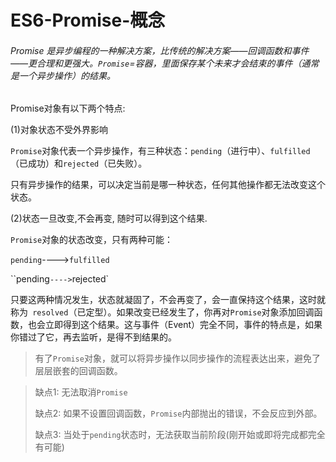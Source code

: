 

# ES6-Promise-概念



###### Promise 是异步编程的一种解决方案，比传统的解决方案——回调函数和事件——更合理和更强大。`Promise`=容器，里面保存某个未来才会结束的事件（通常是一个异步操作）的结果。

Promise对象有以下两个特点:

(1)对象状态不受外界影响

 `Promise`对象代表一个异步操作，有三种状态：`pending`（进行中）、`fulfilled`（已成功）和`rejected`（已失败）。

只有异步操作的结果，可以决定当前是哪一种状态，任何其他操作都无法改变这个状态。

(2)状态一旦改变,不会再变, 随时可以得到这个结果.

`Promise`对象的状态改变，只有两种可能：

`pending`---->`fulfilled`

``pending`---->`rejected`

只要这两种情况发生，状态就凝固了，不会再变了，会一直保持这个结果，这时就称为` resolved`（已定型）。如果改变已经发生了，你再对`Promise`对象添加回调函数，也会立即得到这个结果。这与事件（Event）完全不同，事件的特点是，如果你错过了它，再去监听，是得不到结果的。

> 有了`Promise`对象，就可以将异步操作以同步操作的流程表达出来，避免了层层嵌套的回调函数。

> 缺点1: 无法取消`Promise`
>
> 缺点2: 如果不设置回调函数，`Promise`内部抛出的错误，不会反应到外部。
>
> 缺点3: 当处于`pending`状态时，无法获取当前阶段(刚开始或即将完成都完全有可能)